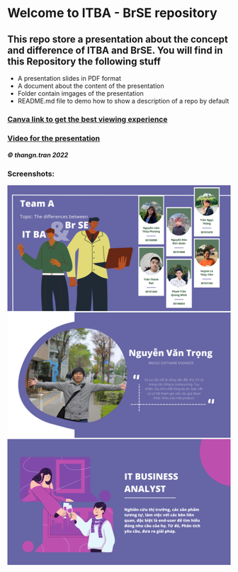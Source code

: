 
# Welcome to ITBA - BrSE repository
## This repo store a presentation about the concept and difference of ITBA and BrSE. You will find in this Repository the following stuff

* A presentation slides in PDF format
* A document about the content of the presentation
* Folder contain imgages of the presentation
* README.md file to demo how to show a description of a repo by default

### [Canva link to get the best viewing experience](https://www.canva.com/design/DAE7hAD85sA/WqL6hc6Jtupr87Iptf62qw/view?utm_content=DAE7hAD85sA&utm_campaign=designshare&utm_medium=link&utm_source=publishsharelink)

### [Video for the presentation](https://drive.google.com/file/d/16vlXmz0I7XMjUc6-wnFOhG1du-IwwBaS/view?usp=sharing)

##### © thangn.tran 2022

### Screenshots:
![](https://raw.githubusercontent.com/thangtn2101/ITBA-BrSE/main/images/Team.png)
![](https://raw.githubusercontent.com/thangtn2101/ITBA-BrSE/main/images/16.png)
![](https://raw.githubusercontent.com/thangtn2101/ITBA-BrSE/main/images/17.png)
